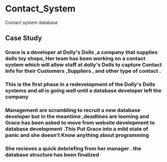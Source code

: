 # Contact_System
Contact system database
## Case Study
### Grace is a developer at Dolly's Dolls ,a company that supplies dolls toy shops, Her team has been working on a contact system which will allow staff at dolly's Dolls to capture Contact Info for their Customers ,Suppliers , and other type of contact .
### This is the first phase in a redevelopment of the Dolly's Dolls systems and all is going well until a database developer left the company 
### Management are scrambling to recruit a new database developer but in the meantime ,deadlines are looming and Grace has been asked to move from website development to database development .This Put Grace into a mild state of panic and she doesn't Know anything about programming 
### She recieves a quick debriefing from her manager . the database structure has been finalized 
